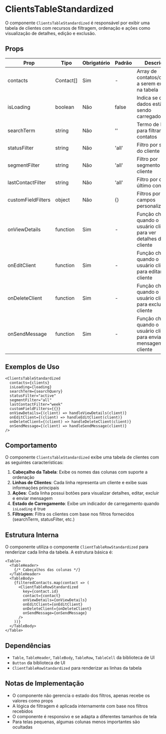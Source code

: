 # ClientsTableStandardized

O componente `ClientsTableStandardized` é responsável por exibir uma tabela de clientes com recursos de filtragem, ordenação e ações como visualização de detalhes, edição e exclusão.

## Props

| Prop | Tipo | Obrigatório | Padrão | Descrição |
|------|------|-------------|--------|------------|
| contacts | Contact[] | Sim | - | Array de contatos/clientes a serem exibidos na tabela |
| isLoading | boolean | Não | false | Indica se os dados estão sendo carregados |
| searchTerm | string | Não | '' | Termo de busca para filtrar os contatos |
| statusFilter | string | Não | 'all' | Filtro por status do cliente |
| segmentFilter | string | Não | 'all' | Filtro por segmento do cliente |
| lastContactFilter | string | Não | 'all' | Filtro por data do último contato |
| customFieldFilters | object | Não | {} | Filtros por campos personalizados |
| onViewDetails | function | Sim | - | Função chamada quando o usuário clica para ver detalhes de um cliente |
| onEditClient | function | Sim | - | Função chamada quando o usuário clica para editar um cliente |
| onDeleteClient | function | Sim | - | Função chamada quando o usuário clica para excluir um cliente |
| onSendMessage | function | Sim | - | Função chamada quando o usuário clica para enviar mensagem a um cliente |

## Exemplos de Uso

```tsx
<ClientsTableStandardized 
  contacts={clients}
  isLoading={loading}
  searchTerm={searchQuery}
  statusFilter="active"
  segmentFilter="all"
  lastContactFilter="week"
  customFieldFilters={{}}
  onViewDetails={(client) => handleViewDetails(client)}
  onEditClient={(client) => handleEditClient(client)}
  onDeleteClient={(client) => handleDeleteClient(client)}
  onSendMessage={(client) => handleSendMessage(client)}
/>
```

## Comportamento

O componente `ClientsTableStandardized` exibe uma tabela de clientes com as seguintes características:

1. **Cabeçalho da Tabela**: Exibe os nomes das colunas com suporte a ordenação
2. **Linhas de Clientes**: Cada linha representa um cliente e exibe suas informações principais
3. **Ações**: Cada linha possui botões para visualizar detalhes, editar, excluir e enviar mensagem
4. **Estado de Carregamento**: Exibe um indicador de carregamento quando `isLoading` é true
5. **Filtragem**: Filtra os clientes com base nos filtros fornecidos (searchTerm, statusFilter, etc.)

## Estrutura Interna

O componente utiliza o componente `ClientTableRowStandardized` para renderizar cada linha da tabela. A estrutura básica é:

```tsx
<Table>
  <TableHeader>
    {/* Cabeçalhos das colunas */}
  </TableHeader>
  <TableBody>
    {filteredContacts.map(contact => (
      <ClientTableRowStandardized 
        key={contact.id}
        contact={contact}
        onViewDetails={onViewDetails}
        onEditClient={onEditClient}
        onDeleteClient={onDeleteClient}
        onSendMessage={onSendMessage}
      />
    ))}
  </TableBody>
</Table>
```

## Dependências

- `Table`, `TableHeader`, `TableBody`, `TableRow`, `TableCell` da biblioteca de UI
- `Button` da biblioteca de UI
- `ClientTableRowStandardized` para renderizar as linhas da tabela

## Notas de Implementação

- O componente não gerencia o estado dos filtros, apenas recebe os valores como props
- A lógica de filtragem é aplicada internamente com base nos filtros recebidos
- O componente é responsivo e se adapta a diferentes tamanhos de tela
- Para telas pequenas, algumas colunas menos importantes são ocultadas